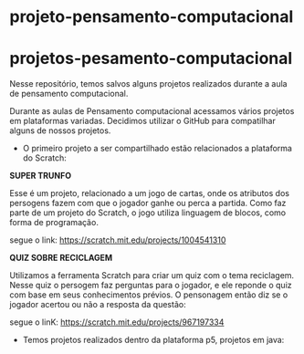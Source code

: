 # projeto-pensamento-computacional
# projetos-pesamento-computacional
Nesse repositório, temos salvos alguns projetos realizados durante a aula de pensamento computacional.


Durante as aulas de Pensamento computacional acessamos vários projetos em plataformas variadas. Decidimos utilizar o GitHub para compatilhar alguns de nossos projetos.

- O primeiro projeto a ser compartilhado estão relacionados a plataforma do Scratch:

**SUPER TRUNFO**

Esse é um projeto, relacionado a um jogo de cartas, onde os atributos dos persogens fazem com que o jogador ganhe ou perca a partida.
Como faz parte de um projeto do Scratch, o jogo utiliza linguagem de blocos, como forma de programação.

segue o link: https://scratch.mit.edu/projects/1004541310

**QUIZ SOBRE RECICLAGEM**

Utilizamos a ferramenta Scratch para criar um quiz com o tema reciclagem. Nesse quiz o persogem faz perguntas para o jogador, e ele reponde o quiz com base em seus conhecimentos prévios. O pensonagem então diz se o jogador acertou ou não a resposta da questão:

segue o linK: https://scratch.mit.edu/projects/967197334


- Temos projetos realizados dentro da plataforma p5, projetos em java:
